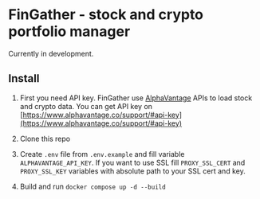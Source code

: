 # FinGather - stock and crypto portfolio manager

Currently in development.

## Install

1) First you need API key. FinGather use [AlphaVantage](https://www.alphavantage.co) APIs to load stock and crypto data.
You can get API key on [https://www.alphavantage.co/support/#api-key](https://www.alphavantage.co/support/#api-key)

2) Clone this repo

3) Create `.env` file from `.env.example` and fill variable `ALPHAVANTAGE_API_KEY`. If you want to use SSL fill
   `PROXY_SSL_CERT` and `PROXY_SSL_KEY` variables with absolute path to your SSL cert and key. 

4) Build and run `
    docker compose up -d --build
`

